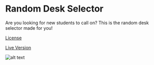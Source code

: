 # Random Desk Selector

Are you looking for new students to call on? This is the random desk selector made for you!

[License](http://github.com)

[Live Version](https://shadyalexcodes.com/Desk-Selector/)
 
![alt text](https://i.imgur.com/kGBJ5rV.png)
